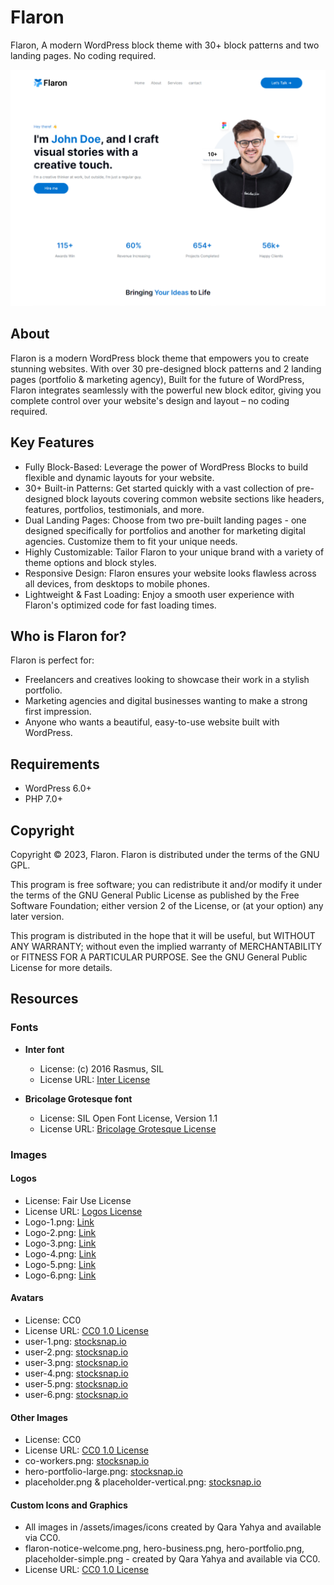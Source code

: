 # Flaron

Flaron, A modern WordPress block theme with 30+ block patterns and two landing pages. No coding required.

![Flaron WordPress Theme](screenshot.png)

## About

Flaron is a modern WordPress block theme that empowers you to create stunning websites. With over 30 pre-designed block patterns and 2 landing pages (portfolio & marketing agency), Built for the future of WordPress, Flaron integrates seamlessly with the powerful new block editor, giving you complete control over your website's design and layout – no coding required.

## Key Features

- Fully Block-Based: Leverage the power of WordPress Blocks to build flexible and dynamic layouts for your website.
- 30+ Built-in Patterns: Get started quickly with a vast collection of pre-designed block layouts covering common website sections like headers, features, portfolios, testimonials, and more.
- Dual Landing Pages: Choose from two pre-built landing pages - one designed specifically for portfolios and another for marketing digital agencies. Customize them to fit your unique needs.
- Highly Customizable: Tailor Flaron to your unique brand with a variety of theme options and block styles.
- Responsive Design: Flaron ensures your website looks flawless across all devices, from desktops to mobile phones.
- Lightweight & Fast Loading: Enjoy a smooth user experience with Flaron's optimized code for fast loading times.

## Who is Flaron for?

Flaron is perfect for:

- Freelancers and creatives looking to showcase their work in a stylish portfolio.
- Marketing agencies and digital businesses wanting to make a strong first impression.
- Anyone who wants a beautiful, easy-to-use website built with WordPress.

## Requirements

- WordPress 6.0+
- PHP 7.0+

## Copyright

Copyright © 2023, Flaron.
Flaron is distributed under the terms of the GNU GPL.

This program is free software; you can redistribute it and/or
modify it under the terms of the GNU General Public License
as published by the Free Software Foundation; either version 2
of the License, or (at your option) any later version.

This program is distributed in the hope that it will be useful,
but WITHOUT ANY WARRANTY; without even the implied warranty of
MERCHANTABILITY or FITNESS FOR A PARTICULAR PURPOSE. See the
GNU General Public License for more details.

## Resources

### Fonts

- **Inter font**

  - License: (c) 2016 Rasmus, SIL
  - License URL: [Inter License](https://github.com/rsms/inter/blob/master/LICENSE.txt)

- **Bricolage Grotesque font**

  - License: SIL Open Font License, Version 1.1
  - License URL: [Bricolage Grotesque License](https://openfontlicense.org/open-font-license-official-text/)

### Images

#### Logos

- License: Fair Use License
- License URL: [Logos License](https://logoipsum.com/license/)
- Logo-1.png: [Link](https://logoipsum.com/artwork/259)
- Logo-2.png: [Link](https://logoipsum.com/artwork/261)
- Logo-3.png: [Link](https://logoipsum.com/artwork/242)
- Logo-4.png: [Link](https://logoipsum.com/artwork/212)
- Logo-5.png: [Link](https://logoipsum.com/artwork/220)
- Logo-6.png: [Link](https://logoipsum.com/artwork/235)

#### Avatars

- License: CC0
- License URL: [CC0 1.0 License](https://creativecommons.org/publicdomain/zero/1.0/)
- user-1.png: [stocksnap.io](https://stocksnap.io/photo/business-man-IVZBYWKEFM)
- user-2.png: [stocksnap.io](https://stocksnap.io/photo/business-man-7BQNRHB6EX)
- user-3.png: [stocksnap.io](https://stocksnap.io/photo/man-interior-BXO1M5UBLM)
- user-4.png: [stocksnap.io](https://stocksnap.io/photo/man-smiling-X6BW9YMWXV)
- user-5.png: [stocksnap.io](https://stocksnap.io/photo/senior-business-UTEZRDTKPP)
- user-6.png: [stocksnap.io](https://stocksnap.io/photo/man-music-JSDMDDA208)

#### Other Images

- License: CC0
- License URL: [CC0 1.0 License](https://creativecommons.org/publicdomain/zero/1.0/)
- co-workers.png: [stocksnap.io](https://stocksnap.io/photo/business-men-2PI9JGADVT)
- hero-portfolio-large.png: [stocksnap.io](https://stocksnap.io/photo/man-laptop-HYRSHH13TD)
- placeholder.png & placeholder-vertical.png: [stocksnap.io](https://stocksnap.io/photo/abstract-shapes-9WYFSBW1BN)

#### Custom Icons and Graphics

- All images in /assets/images/icons created by Qara Yahya and available via CC0.
- flaron-notice-welcome.png, hero-business.png, hero-portfolio.png, placeholder-simple.png - created by Qara Yahya and available via CC0.
- License URL: [CC0 1.0 License](https://creativecommons.org/publicdomain/zero/1.0/)
